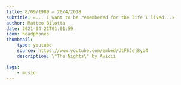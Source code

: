 ```yaml
---
title: 8/09/1989 – 20/4/2018
subtitle: «... I want to be remembered for the life I lived...»
author: Matteo Bilotta
date: 2021-04-21T01:01:59
icon: headphones
thumbnail:
    type: youtube
    source: https://www.youtube.com/embed/UtF6Jej8yb4
    description: \"The Nights\" by Avicii

tags:
    - music
---
```

